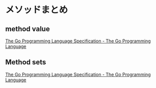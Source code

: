 # メソッドまとめ

## method value

[The Go Programming Language Specification - The Go Programming Language](https://golang.org/ref/spec#Method_values)

## Method sets 

[The Go Programming Language Specification - The Go Programming Language](https://golang.org/ref/spec#Method_sets)